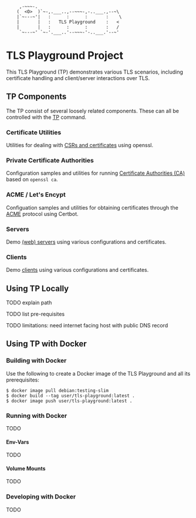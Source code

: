 ```

     ,-~~~-.
    (  <O>  )`~-,.___..,--~~~-,-..___.,--~\
    |`~---~'|   :      :      :       :    \
    |       |   :   TLS Playground    :   <
    |       |   :      :      :       :   /
     `~---~' `~-'.___..'--~~~-'-..___.'--~'

```



# TLS Playground Project

This TLS Playground (TP) demonstrates various TLS scenarios, including certificate handling and client/server interactions over TLS.



## TP Components

The TP consist of several loosely related components.
These can all be controlled with the [TP](tp/README.md) command.

### Certificate Utilities

Utilities for dealing with [CSRs and certificates](cert/README.md) using openssl.

### Private Certificate Authorities

Configuration samples and utilities for running [Certificate Authorities (CA)](ca/README.md) based on `openssl ca`.

### ACME / Let's Encypt

Configuation samples and utilities for obtaining certificates through the [ACME](acme/README.md) protocol using Certbot.

### Servers

Demo [(web) servers](server/README.md) using various configurations and certificates.

### Clients

Demo [clients](client/README.md) using various configurations and certificates.



## Using TP Locally

TODO explain path

TODO list pre-requisites

TODO limitations: need internet facing host with public DNS record


## Using TP with Docker

### Building with Docker

Use the following to create a Docker image of the TLS Playground and all its prerequisites:

```
$ docker image pull debian:testing-slim
$ docker build --tag user/tls-playground:latest .
$ docker image push user/tls-playground:latest .
```

### Running with Docker

TODO

#### Env-Vars

TODO

#### Volume Mounts

TODO

### Developing with Docker

TODO
